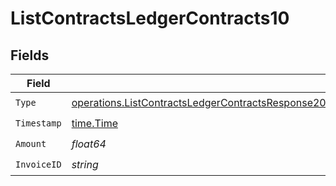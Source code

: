 # ListContractsLedgerContracts10


## Fields

| Field                                                                                                                                                                                                                          | Type                                                                                                                                                                                                                           | Required                                                                                                                                                                                                                       | Description                                                                                                                                                                                                                    |
| ------------------------------------------------------------------------------------------------------------------------------------------------------------------------------------------------------------------------------ | ------------------------------------------------------------------------------------------------------------------------------------------------------------------------------------------------------------------------------ | ------------------------------------------------------------------------------------------------------------------------------------------------------------------------------------------------------------------------------ | ------------------------------------------------------------------------------------------------------------------------------------------------------------------------------------------------------------------------------ |
| `Type`                                                                                                                                                                                                                         | [operations.ListContractsLedgerContractsResponse200ApplicationJSONResponseBodyDataCurrentCommits10Type](../../models/operations/listcontractsledgercontractsresponse200applicationjsonresponsebodydatacurrentcommits10type.md) | :heavy_check_mark:                                                                                                                                                                                                             | N/A                                                                                                                                                                                                                            |
| `Timestamp`                                                                                                                                                                                                                    | [time.Time](https://pkg.go.dev/time#Time)                                                                                                                                                                                      | :heavy_check_mark:                                                                                                                                                                                                             | N/A                                                                                                                                                                                                                            |
| `Amount`                                                                                                                                                                                                                       | *float64*                                                                                                                                                                                                                      | :heavy_check_mark:                                                                                                                                                                                                             | N/A                                                                                                                                                                                                                            |
| `InvoiceID`                                                                                                                                                                                                                    | *string*                                                                                                                                                                                                                       | :heavy_check_mark:                                                                                                                                                                                                             | N/A                                                                                                                                                                                                                            |